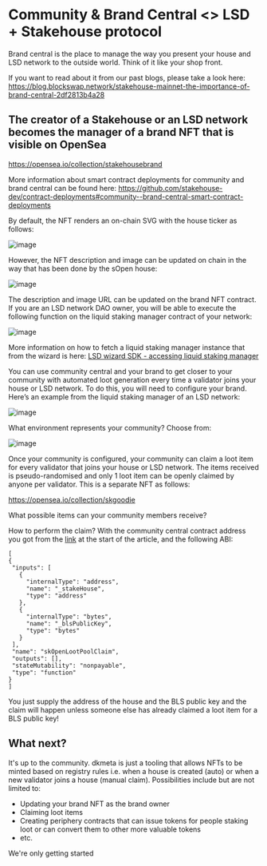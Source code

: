 # Community & Brand Central <> LSD + Stakehouse protocol

Brand central is the place to manage the way you present your house and LSD network to the outside world. Think of it like your shop front.

If you want to read about it from our past blogs, please take a look here: https://blog.blockswap.network/stakehouse-mainnet-the-importance-of-brand-central-2df2813b4a28 

## The creator of a Stakehouse or an LSD network becomes the manager of a brand NFT that is visible on OpenSea

https://opensea.io/collection/stakehousebrand

More information about smart contract deployments for community and brand central can be found here: https://github.com/stakehouse-dev/contract-deployments#community--brand-central-smart-contract-deployments 

By default, the NFT renders an on-chain SVG with the house ticker as follows:

![image](https://github.com/bsn-eng/dkmeta/assets/15893673/b6aa52d9-a586-4560-aa55-5042b5cb4aa4)


However, the NFT description and image can be updated on chain in the way that has been done by the sOpen house:

![image](https://github.com/bsn-eng/dkmeta/assets/15893673/8c76a173-aee7-44b0-b97b-3d95fffc661c)


The description and image URL can be updated on the brand NFT contract. If you are an LSD network DAO owner, you will be able to execute the following function on the liquid staking manager contract of your network:

![image](https://github.com/bsn-eng/dkmeta/assets/15893673/89649c0e-5354-43d7-b0ce-ff0927539eef)


More information on how to fetch a liquid staking manager instance that from the wizard is here: [LSD wizard SDK - accessing liquid staking manager](https://docs.joinstakehouse.com/lsd/wizardcontract#getting-the-contract-instances)

You can use community central and your brand to get closer to your community with automated loot generation every time a validator joins your house or LSD network. To do this, you will need to configure your brand. Here’s an example from the liquid staking manager of an LSD network:

![image](https://github.com/bsn-eng/dkmeta/assets/15893673/90109b0f-3274-4bd4-afd1-27749276fd4a)


What environment represents your community? Choose from:

![image](https://github.com/bsn-eng/dkmeta/assets/15893673/030ce568-bd3a-4cf3-82c9-3b0dc2a82b68)

Once your community is configured, your community can claim a loot item for every validator that joins your house or LSD network. The items received is pseudo-randomised and only 1 loot item can be openly claimed by anyone per validator. This is a separate NFT as follows:

https://opensea.io/collection/skgoodie

What possible items can your community members receive?

How to perform the claim? With the community central contract address you got from the [link](https://github.com/stakehouse-dev/contract-deployments#community--brand-central-smart-contract-deployments) at the start of the article, and the following ABI:
```
[
{
 "inputs": [
   {
     "internalType": "address",
     "name": "_stakeHouse",
     "type": "address"
   },
   {
     "internalType": "bytes",
     "name": "_blsPublicKey",
     "type": "bytes"
   }
 ],
 "name": "skOpenLootPoolClaim",
 "outputs": [],
 "stateMutability": "nonpayable",
 "type": "function"
}
]
```

You just supply the address of the house and the BLS public key and the claim will happen unless someone else has already claimed a loot item for a BLS public key!

## What next?
It's up to the community. dkmeta is just a tooling that allows NFTs to be minted based on registry rules i.e. when a house is created (auto) or when a new validator joins a house (manual claim). Possibilities include but are not limited to:
- Updating your brand NFT as the brand owner
- Claiming loot items
- Creating periphery contracts that can issue tokens for people staking loot or can convert them to other more valuable tokens
- etc.

We're only getting started

